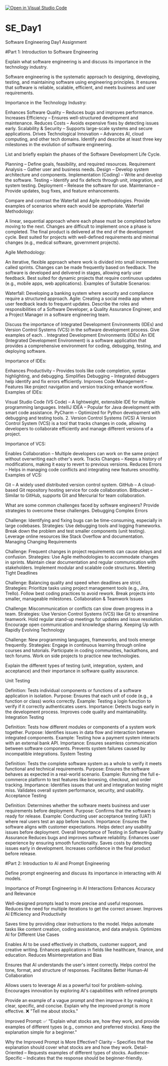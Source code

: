 [![Open in Visual Studio Code](https://classroom.github.com/assets/open-in-vscode-2e0aaae1b6195c2367325f4f02e2d04e9abb55f0b24a779b69b11b9e10269abc.svg)](https://classroom.github.com/online_ide?assignment_repo_id=18455619&assignment_repo_type=AssignmentRepo)
# SE_Day1
Software Engineering Day1 Assignment

#Part 1: Introduction to Software Engineering

Explain what software engineering is and discuss its importance in the technology industry.

Software engineering is the systematic approach to designing, developing, testing, and maintaining software using engineering principles. It ensures that software is reliable, scalable, efficient, and meets business and user requirements.

Importance in the Technology Industry:

Enhances Software Quality – Reduces bugs and improves performance.
Increases Efficiency – Ensures well-structured development and maintenance.
Reduces Costs – Avoids expensive fixes by detecting issues early.
Scalability & Security – Supports large-scale systems and secure applications.
Drives Technological Innovation – Advances AI, cloud computing, and other tech domains.
Identify and describe at least three key milestones in the evolution of software engineering.


List and briefly explain the phases of the Software Development Life Cycle.

Planning – Define goals, feasibility, and required resources.
Requirement Analysis – Gather user and business needs.
Design – Develop system architecture and components.
Implementation (Coding) – Write and develop the software.
Testing – Identify and fix defects through unit, integration, and system testing.
Deployment – Release the software for use.
Maintenance – Provide updates, bug fixes, and feature enhancements.

Compare and contrast the Waterfall and Agile methodologies. Provide examples of scenarios where each would be appropriate.
Waterfall Methodology:

A linear, sequential approach where each phase must be completed before moving to the next.
Changes are difficult to implement once a phase is completed.
The final product is delivered at the end of the development cycle.
Best suited for projects with well-defined requirements and minimal changes (e.g., medical software, government projects).

Agile Methodology:

An iterative, flexible approach where work is divided into small increments called sprints.
Changes can be made frequently based on feedback.
The software is developed and delivered in stages, allowing early user feedback.
Best suited for dynamic projects that require continuous updates (e.g., mobile apps, web applications).
Examples of Suitable Scenarios:

Waterfall: Developing a banking system where security and compliance require a structured approach.
Agile: Creating a social media app where user feedback leads to frequent updates.
Describe the roles and responsibilities of a Software Developer, a Quality Assurance Engineer, and a Project Manager in a software engineering team.


Discuss the importance of Integrated Development Environments (IDEs) and Version Control Systems (VCS) in the software development process. Give examples of each.
. Integrated Development Environments (IDEs)
An IDE (Integrated Development Environment) is a software application that provides a comprehensive environment for coding, debugging, testing, and deploying software.

Importance of IDEs:

Enhances Productivity – Provides tools like code completion, syntax highlighting, and debugging.
Simplifies Debugging – Integrated debuggers help identify and fix errors efficiently.
Improves Code Management – Features like project navigation and version tracking enhance workflow.
Examples of IDEs:

Visual Studio Code (VS Code) – A lightweight, extensible IDE for multiple programming languages.
IntelliJ IDEA – Popular for Java development with smart code assistance.
PyCharm – Optimized for Python development with debugging and testing tools.
2. Version Control Systems (VCS)
A Version Control System (VCS) is a tool that tracks changes in code, allowing developers to collaborate efficiently and manage different versions of a project.

Importance of VCS:

Enables Collaboration – Multiple developers can work on the same project without overwriting each other's work.
Tracks Changes – Keeps a history of modifications, making it easy to revert to previous versions.
Reduces Errors – Helps in managing code conflicts and integrating new features smoothly.
Examples of VCS:

Git – A widely used distributed version control system.
GitHub – A cloud-based Git repository hosting service for code collaboration.
Bitbucket – Similar to GitHub, supports Git and Mercurial for team collaboration.

What are some common challenges faced by software engineers? Provide strategies to overcome these challenges.
Debugging Complex Errors

Challenge: Identifying and fixing bugs can be time-consuming, especially in large codebases.
Strategies:
Use debugging tools and logging frameworks.
Break down the problem and test smaller components (unit testing).
Leverage online resources like Stack Overflow and documentation.
Managing Changing Requirements

Challenge: Frequent changes in project requirements can cause delays and confusion.
Strategies:
Use Agile methodologies to accommodate changes in sprints.
Maintain clear documentation and regular communication with stakeholders.
Implement modular and scalable code structures.
Meeting Tight Deadlines

Challenge: Balancing quality and speed when deadlines are strict.
Strategies:
Prioritize tasks using project management tools (e.g., Jira, Trello).
Follow best coding practices to avoid rework.
Break projects into smaller, manageable milestones.
Collaboration & Teamwork Issues

Challenge: Miscommunication or conflicts can slow down progress in a team.
Strategies:
Use Version Control Systems (VCS) like Git to streamline teamwork.
Hold regular stand-up meetings for updates and issue resolution.
Encourage open communication and knowledge sharing.
Keeping Up with Rapidly Evolving Technology

Challenge: New programming languages, frameworks, and tools emerge frequently.
Strategies:
Engage in continuous learning through online courses and tutorials.
Participate in coding communities, hackathons, and tech forums.
Work on side projects to practice new technologies.

Explain the different types of testing (unit, integration, system, and acceptance) and their importance in software quality assurance.

Unit Testing

Definition: Tests individual components or functions of a software application in isolation.
Purpose: Ensures that each unit of code (e.g., a function or class) works correctly.
Example: Testing a login function to verify if it correctly authenticates users.
Importance:
Detects bugs early in the development process.
Improves code quality and maintainability.
Integration Testing

Definition: Tests how different modules or components of a system work together.
Purpose: Identifies issues in data flow and interaction between integrated components.
Example: Testing how a payment system interacts with an external bank API.
Importance:
Ensures seamless communication between software components.
Prevents system failures caused by incompatible integrations.
System Testing

Definition: Tests the complete software system as a whole to verify it meets functional and technical requirements.
Purpose: Ensures the software behaves as expected in a real-world scenario.
Example: Running the full e-commerce platform to test features like browsing, checkout, and order tracking.
Importance:
Identifies issues that unit and integration testing might miss.
Validates overall system performance, security, and usability.
Acceptance Testing

Definition: Determines whether the software meets business and user requirements before deployment.
Purpose: Confirms that the software is ready for release.
Example: Conducting user acceptance testing (UAT) where real users test an app before launch.
Importance:
Ensures the software aligns with customer expectations.
Helps detect any usability issues before deployment.
Overall Importance of Testing in Software Quality Assurance
Reduces bugs and improves software reliability.
Enhances user experience by ensuring smooth functionality.
Saves costs by detecting issues early in development.
Increases confidence in the final product before release.

#Part 2: Introduction to AI and Prompt Engineering


Define prompt engineering and discuss its importance in interacting with AI models.

Importance of Prompt Engineering in AI Interactions
Enhances Accuracy and Relevance

Well-designed prompts lead to more precise and useful responses.
Reduces the need for multiple iterations to get the correct answer.
Improves AI Efficiency and Productivity

Saves time by providing clear instructions to the model.
Helps automate tasks like content creation, coding assistance, and data analysis.
Optimizes AI for Different Use Cases

Enables AI to be used effectively in chatbots, customer support, and creative writing.
Enhances applications in fields like healthcare, finance, and education.
Reduces Misinterpretation and Bias

Ensures that AI understands the user's intent correctly.
Helps control the tone, format, and structure of responses.
Facilitates Better Human-AI Collaboration

Allows users to leverage AI as a powerful tool for problem-solving.
Encourages innovation by exploring AI's capabilities with refined prompts

Provide an example of a vague prompt and then improve it by making it clear, specific, and concise. Explain why the improved prompt is more effective.
❌ "Tell me about stocks."

Improved Prompt:
✅ "Explain what stocks are, how they work, and provide examples of different types (e.g., common and preferred stocks). Keep the explanation simple for a beginner."

Why the Improved Prompt is More Effective?
Clarity – Specifies that the explanation should cover what stocks are and how they work.
Detail-Oriented – Requests examples of different types of stocks.
Audience-Specific – Indicates that the response should be beginner-friendly.
